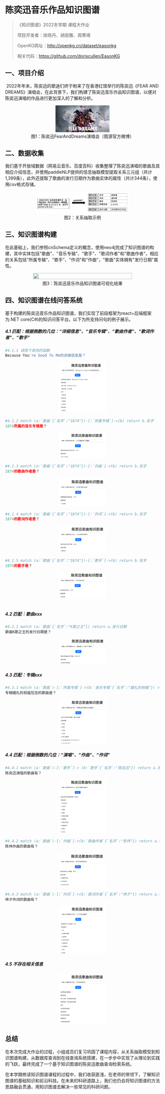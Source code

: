 # 陈奕迅音乐作品知识图谱

> 《知识图谱》2022冬学期 课程大作业
>
> 项目开发者：徐晓丹、胡丽雅、周寒靖
>
> OpenKG网址：http://openkg.cn/dataset/easonkg
>
> 相关代码：https://github.com/doriscullen/EasonKG



## 一、项目介绍

​		2022年年末，陈奕迅的歌迷们终于盼来了在香港红馆举行的陈奕迅《FEAR AND DREAMS》演唱会，在此背景下，我们构建了陈奕迅音乐作品知识图谱，以便对陈奕迅演唱的作品进行更加深入的了解和分析。

<center>
<img src="concert_post.png" width="35%" height="35%" />
</center>
<center>图1：陈奕迅FearAndDreams演唱会（图源官方微博）</center>


## 二、数据收集

​		我们基于开放域数据（网易云音乐、百度百科）收集整理了陈奕迅演唱的歌曲及其相应介绍信息，并使用paddleNLP提供的信息抽取模型提取关系三元组（共计1,399条），此外还提取了歌曲的发行日期作为歌曲实体的属性（共计344条），使用csv格式存储。

<center>
    <img src="data_collection/example.png" width="60%" height="60%" /></center>
<center>图2：关系抽取示例</center>


## 三、知识图谱构建

​		在此基础上，我们参照cnSchema定义的概念，使用neo4j完成了知识图谱的构建，其中实体包括"歌曲"、"音乐专辑"、"歌手"、"歌词作者"和"歌曲作者"，相应的关系包括"所属专辑"、"歌手"、"作词"和"作曲"，"歌曲"实体拥有"发行日期"属性。

<center>
    <img src="kg_construction/graph.png" width="80%" height="80%" /></center>
<center>图3：陈奕迅音乐作品知识图谱可视化结果</center>


## 四、知识图谱在线问答系统

​		基于构建的陈奕迅音乐作品知识图谱，我们实现了前段框架为react+后端框架为.NET core(C#)的知识问答平台。以下为所支持问句的例子展示。


#####  4.1 匹配：根据倒数的几位：“详细信息”、“音乐专辑”、“歌曲作者”、“歌词作者”、“歌手”
```python
#4.1.1 调用下其他的函数
Because You're Good To Me的详细信息是？
```

<center>    
    <img src="kg_application/README.assets/image-20230103215714445.png" width="30%" height="30%" /></center>

```python
#4.1.2 match (a:`歌曲`{`名字`:"1874"})-[:`所属专辑`]->(b) return b.名字
1874所属的音乐专辑是？
```



<center>    
    <img src="kg_application/README.assets/image-20230103215731379.png" width="30%" height="30%" /></center>

```python
#4.1.3 match (a:`歌曲`{`名字`:"1874"})-[:`作曲`]->(b) return b.名字
1874的歌曲作者是？
```

<center>    
    <img src="kg_application/README.assets/image-20230103215749195.png" width="30%" height="30%" /></center>

```python
#4.1.4 match (a:`歌曲`{`名字`:"1874"})-[:`作词`]->(b) return b.名字
1874的歌词作者是？
```

<center>    
    <img src="kg_application/README.assets/image-20230103215809059.png" width="30%" height="30%" /></center>

```python
#4.1.5 match (a:`歌曲`{`名字`:"1874"})-[:`歌手`]->(b) return b.名字
1874的歌手是？
```
<center>    
    <img src="kg_application/README.assets/image-20230103215823421.png" width="30%" height="30%" /></center>
​    

##### 4.2 匹配：歌曲xxx
```python
#4.2.1 match (a:`歌曲`{`名字`:"K歌之王"}) return a.发行日期
歌曲K歌之王的发行日期是？
```
<center>    
    <img src="kg_application/README.assets/image-20230103215847522.png" width="30%" height="30%" /></center>



##### 4.3 匹配：专辑xxx

```python
#4.3.1 match (a:`歌曲`)-[:`所属专辑`]->(b:`音乐专辑`{`名字`:"婚礼的祝福"}) return a.名字
专辑婚礼的祝福包含的歌曲是？
```
<center>    
    <img src="kg_application/README.assets/image-20230103215903285.png" width="30%" height="30%" /></center>



##### 4.4 匹配：根据倒数的几位：“演唱”、“作曲”、“作词”

```python
#4.4.1 match (a:`歌曲`)-[:`歌手`]-> (b:`歌手`{`名字`:"陈奕迅"}) return a.名字
陈奕迅演唱的歌曲有？
```
<center>    
    <img src="kg_application/README.assets/image-20230103215542613.png" width="30%" height="30%" /></center>

```python
#4.4.2 match (a:`歌曲`)-[:`作曲`]->(b:`歌曲作者`{`名字`:"陈伟"}) return a.名字
陈伟作曲的歌曲有？
```
<center>    
    <img src="kg_application/README.assets/image-20230103215918426.png" width="30%" height="30%" /></center>

```python
#4.4.3 match (a:`歌曲`)-[:`作词`]->(b:`歌词作者`{`名字`:"林夕"}) return a.名字
林夕作词的歌曲有？
```
<center>    
    <img src="kg_application/README.assets/image-20230103215937902.png" width="30%" height="30%" /></center>



##### 4.5 不存在相关信息

<center>    
    <img src="kg_application/README.assets/image-20230103220017441.png" width="30%" height="30%" /></center>



## 总结

​		在本次完成大作业的过程，小组成员们复习巩固了课程内容，从关系抽取模型到知识图谱构建，从数据库查询到在线查询系统搭建，在一步步中实现了从理论到实践的飞跃，最终完成了一个基于知识图谱的陈奕迅歌曲查询检索系统。

​		在本学期修读知识图谱课程的过程中，我们收获匪浅，在老师的带领下，了解知识图谱的基础知识和前沿科技。在未来的科研道路上，我们也仍会将知识图谱的方法思路融会贯通，用知识图谱去解决一些常见的科研问题。